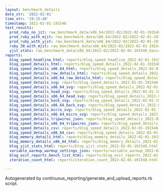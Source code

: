```yaml
---
layout: benchmark_details
date_str: '2022-02-01'
time_str: '19:15:48'
timestamp: 2022-02-01-191548
test_results:
  prod_ruby_no_jit: raw_benchmark_data/x86_64/2022-02/2022-02-01-191548_basic_benchmark_prod_ruby_no_jit.json
  prod_ruby_with_mjit: raw_benchmark_data/x86_64/2022-02/2022-02-01-191548_basic_benchmark_prod_ruby_with_mjit.json
  prod_ruby_with_yjit: raw_benchmark_data/x86_64/2022-02/2022-02-01-191548_basic_benchmark_prod_ruby_with_yjit.json
  ruby_30_with_mjit: raw_benchmark_data/x86_64/2022-02/2022-02-01-191548_basic_benchmark_ruby_30_with_mjit.json
  yjit_stats: raw_benchmark_data/x86_64/2022-02/2022-02-01-191548_basic_benchmark_yjit_stats.json
reports:
  blog_speed_headline_html: reports/blog_speed_headline_2022-02-01-191548.html
  blog_speed_details_html: reports/blog_speed_details_2022-02-01-191548.html
  blog_speed_details_x86_64_html: reports/blog_speed_details_2022-02-01-191548.x86_64.html
  blog_speed_details_raw_details_html: reports/blog_speed_details_2022-02-01-191548.raw_details.html
  blog_speed_details_x86_64_raw_details_html: reports/blog_speed_details_2022-02-01-191548.x86_64.raw_details.html
  blog_speed_details_svg: reports/blog_speed_details_2022-02-01-191548.svg
  blog_speed_details_x86_64_svg: reports/blog_speed_details_2022-02-01-191548.x86_64.svg
  blog_speed_details_head_svg: reports/blog_speed_details_2022-02-01-191548.head.svg
  blog_speed_details_x86_64_head_svg: reports/blog_speed_details_2022-02-01-191548.x86_64.head.svg
  blog_speed_details_back_svg: reports/blog_speed_details_2022-02-01-191548.back.svg
  blog_speed_details_x86_64_back_svg: reports/blog_speed_details_2022-02-01-191548.x86_64.back.svg
  blog_speed_details_micro_svg: reports/blog_speed_details_2022-02-01-191548.micro.svg
  blog_speed_details_x86_64_micro_svg: reports/blog_speed_details_2022-02-01-191548.x86_64.micro.svg
  blog_speed_details_tripwires_json: reports/blog_speed_details_2022-02-01-191548.tripwires.json
  blog_speed_details_x86_64_tripwires_json: reports/blog_speed_details_2022-02-01-191548.x86_64.tripwires.json
  blog_speed_details_csv: reports/blog_speed_details_2022-02-01-191548.csv
  blog_speed_details_x86_64_csv: reports/blog_speed_details_2022-02-01-191548.x86_64.csv
  blog_memory_details_html: reports/blog_memory_details_2022-02-01-191548.html
  blog_memory_details_x86_64_html: reports/blog_memory_details_2022-02-01-191548.x86_64.html
  blog_yjit_stats_html: reports/blog_yjit_stats_2022-02-01-191548.html
  variable_warmup_warmup_settings_json: reports/variable_warmup_2022-02-01-191548.warmup_settings.json
  blog_exit_reports_bench_list_html: reports/blog_exit_reports_2022-02-01-191548.bench_list.html
  iteration_count_html: reports/iteration_count_2022-02-01-191548.html

---
```

Autogenerated by continuous_reporting/generate_and_upload_reports.rb script.
